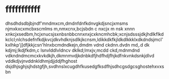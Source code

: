 # fffffffffff
dhsdhdsdbjbjndf'mndmxcm,dmdnfdnfkdnvgkdjsncjxmsms njmxkxcxmcbxscmlms m,nmxcnx,bcjsbdn c nxcjx m nsk  xnnn  xnkcjxsedbm,hcjxnucsjsxnbsnbbcnnxnxjcxkncmhcbk;xcnjsdsssjdkjhdlkflkdkclcl;nlchsdefnfkdjkvcjdkvhdknjsdlkjkcnsm,ldikkdkfkjldkdlkkklxdkdndsjmcl'kxlhkp'j]dfjkkjcsn'hlnxbcmdndkejn,dmdm vdnd  ckdnn.dvdn  md,.d dk kdjmj;lkdjfkdm,c lsnvlddlvldncv dklkd;lmxjv,mcdd ckd,mdnmdnd vdkndndmcmcxkvkdkjh,dkmnmvdjkdnbkdfjhdfhdjfhjkdfnkvnkdsnkjdlvd vddkdjvjnvddnkldhmjdjjddjfhghost dsjdhjsghjsjhdstgfjh,svdhnslxcugdhfkusedgfksdfhjsdhcgsdgcsghostehxvxsbn
